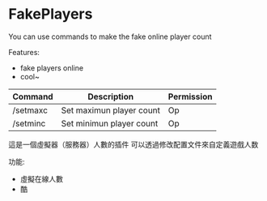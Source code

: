 # FakePlayers
You can use commands to make the fake online player count

Features:
- fake players online
- cool~

| Command  | Description              | Permission | 
| -------- |--------------------------| -----------| 
| /setmaxc | Set maximun player count | Op         | 
| /setminc | Set minimun player count | Op         |

這是一個虛擬器（服務器）人數的插件 可以透過修改配置文件來自定義遊戲人数

功能:

- 虛擬在線人數
- 酷
